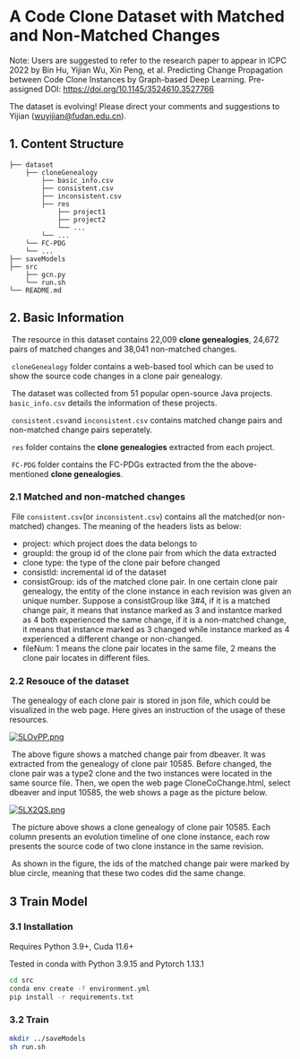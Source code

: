 # A Code Clone Dataset with Matched and Non-Matched Changes

Note: Users are suggested to refer to the research paper to appear in ICPC 2022 by Bin Hu, Yijian Wu, Xin Peng, et al. Predicting Change Propagation between Code Clone Instances by Graph-based Deep Learning. Pre-assigned DOI: https://doi.org/10.1145/3524610.3527766

The dataset is evolving! Please direct your comments and suggestions to Yijian (wuyijian@fudan.edu.cn).

## 1. Content Structure
```
├── dataset
    ├── cloneGenealogy
		├── basic_info.csv
		├── consistent.csv
		├── inconsistent.csv
		├── res
			├── project1
			├── project2
			└── ...
		└── ...
    └── FC-PDG
    └── ...
├── saveModels
├── src
	├── gcn.py
	└── run.sh
└── README.md
```

## 2. Basic Information

​		The resource in this dataset contains 22,009 **clone genealogies**, 24,672 pairs of matched changes and 38,041 non-matched changes.

​		`cloneGenealogy` folder contains a web-based tool which can be used to show the source code changes in a clone pair genealogy.

​		The dataset was collected from 51 popular open-source Java projects. `basic_info.csv` details the information of these projects.

​		`consistent.csv`and `inconsistent.csv` contains matched change pairs and non-matched change pairs seperately.

​		`res` folder contains the **clone genealogies** extracted from each project.

​		`FC-PDG` folder contains the FC-PDGs extracted from the the above-mentioned **clone genealogies**.

### 2.1 Matched and non-matched changes
​		File ```consistent.csv```(or ```inconsistent.csv```) contains all the matched(or non-matched) changes. The meaning of the headers lists as below:
+ project: which project does the data belongs to
+ groupId: the group id of the clone pair from which the data extracted
+ clone type: the type of the clone pair before changed
+ consistId: incremental id of the dataset
+ consistGroup: ids of the matched clone pair. In one certain clone pair genealogy, the entity of the clone instance in each revision was given an unique number. Suppose a consistGroup like 3#4, if it is a matched change pair, it means that instance marked as 3 and instantce marked as 4 both experienced the same change, if it is a non-matched change, it means that instance marked as 3 changed while instance marked as 4 experienced a different change or non-changed.
+ fileNum: 1 means the clone pair locates in the same file, 2 means the clone pair locates in different files.
### 2.2 Resouce of the dataset
​		The genealogy of each clone pair is stored in json file, which could be visualized in the web page. Here gives an instruction of the usage of these resources.

[![5LOvPP.png](https://z3.ax1x.com/2021/10/28/5LOvPP.png)](https://imgtu.com/i/5LOvPP)

​		The above figure shows a matched change pair from dbeaver. It was extracted from the genealogy of clone pair 10585. Before changed, the clone pair was a type2 clone and the two instances were located in the same source file. Then, we open the web page CloneCoChange.html, select dbeaver and input 10585, the web shows a page as the picture below.

[![5LX2QS.png](https://z3.ax1x.com/2021/10/28/5LX2QS.png)](https://imgtu.com/i/5LX2QS)

​		The picture above shows a clone genealogy of clone pair 10585. Each column presents an evolution timeline of one clone instance, each row presents the source code of  two clone instance in the same revision. 

​		As shown in the figure, the ids of the matched change pair were marked by blue circle, meaning that these two codes did the same change.

## 3 Train Model

### 3.1 Installation

Requires Python 3.9+, Cuda 11.6+

Tested in conda with Python 3.9.15 and Pytorch 1.13.1

```sh
cd src
conda env create -f environment.yml
pip install -r requirements.txt
```

### 3.2 Train

```sh
mkdir ../saveModels
sh run.sh
```

